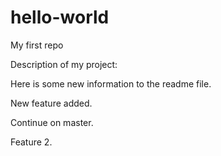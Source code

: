 # hello-world
My first repo

Description of my project:

Here is some new information to the readme file.

New feature added.

Continue on master.

Feature 2.
